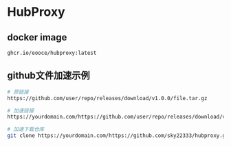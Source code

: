 # HubProxy

## docker image
```
ghcr.io/eooce/hubproxy:latest
```

## github文件加速示例
```bash
# 原链接
https://github.com/user/repo/releases/download/v1.0.0/file.tar.gz

# 加速链接
https://yourdomain.com/https://github.com/user/repo/releases/download/v1.0.0/file.tar.gz

# 加速下载仓库
git clone https://yourdomain.com/https://github.com/sky22333/hubproxy.git
```
